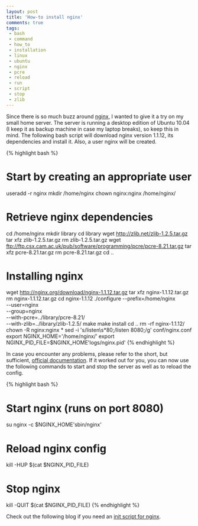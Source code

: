 ```yaml
---
layout: post
title: 'How-to install nginx'
comments: true
tags:
 - bash
 - command
 - how_to
 - installation
 - linux
 - ubuntu
 - nginx
 - pcre
 - reload
 - run
 - script
 - stop
 - zlib
---
```


Since there is so much buzz around [nginx](http://nginx.org/), I wanted to give
it a try on my small home server. The server is running a desktop edition of
Ubuntu 10.04 (I keep it as backup machine in case my laptop breaks), so keep
this in mind. The following bash script will download nginx version 1.1.12, its
dependencies and install it. Also, a user nginx will be created.

{% highlight bash %}
# Start by creating an appropriate user
useradd -r nginx
mkdir /home/nginx
chown nginx:nginx /home/nginx/

# Retrieve nginx dependencies
cd /home/nginx
mkdir library
cd library
wget http://zlib.net/zlib-1.2.5.tar.gz
tar xfz zlib-1.2.5.tar.gz
rm zlib-1.2.5.tar.gz
wget ftp://ftp.csx.cam.ac.uk/pub/software/programming/pcre/pcre-8.21.tar.gz
tar xfz pcre-8.21.tar.gz
rm pcre-8.21.tar.gz
cd ..

# Installing nginx
wget http://nginx.org/download/nginx-1.1.12.tar.gz
tar xfz nginx-1.1.12.tar.gz
rm nginx-1.1.12.tar.gz
cd nginx-1.1.12
./configure --prefix=/home/nginx \
    --user=nginx \
    --group=nginx \
    --with-pcre=../library/pcre-8.21/ \
    --with-zlib=../library/zlib-1.2.5/
make
make install
cd ..
rm -rf nginx-1.1.12/
chown -R nginx:nginx *
sed -i 's/listen\s*80;/listen 8080;/g' conf/nginx.conf
export NGINX_HOME='/home/nginx/'
export NGINX_PID_FILE=$NGINX_HOME'logs/nginx.pid'
{% endhighlight %}

In case you encounter any problems, please refer to the short, but sufficient,
[official documentation](http://nginx.org/en/docs/install.html). If it worked
out for you, you can now use the following commands to start and stop the server
as well as to reload the config.

{% highlight bash %}
# Start nginx (runs on port 8080)
su nginx -c $NGINX_HOME'sbin/nginx'

# Reload nginx config
kill -HUP $(cat $NGINX_PID_FILE)

# Stop nginx
kill -QUIT $(cat $NGINX_PID_FILE)
{% endhighlight %}

Check out the following blog if you need an [init script for nginx](http://articles.slicehost.com/2007/10/17/ubuntu-lts-adding-an-nginx-init-script).